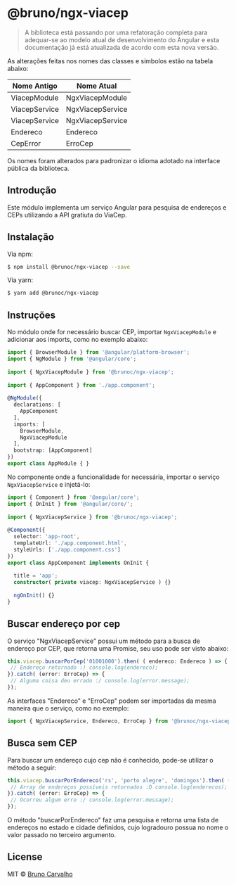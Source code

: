 
  
# @bruno/ngx-viacep

> A biblioteca está passando por uma refatoração completa para adequar-se ao modelo atual de desenvolvimento do Angular e esta documentação já está atualizada de acordo com esta nova versão. 

As alterações feitas nos nomes das classes e símbolos estão na tabela abaixo:

|Nome Antigo|Nome Atual|
|--|--|
|ViacepModule|NgxViacepModule|
|ViacepService|NgxViacepService|
|ViacepService|NgxViacepService|
|Endereco|Endereco|
|CepError|ErroCep|

Os nomes foram alterados para padronizar o idioma adotado na interface pública da biblioteca.
  
## Introdução  
  
Este módulo implementa um serviço Angular para pesquisa de endereços e CEPs utilizando a API gratiuta do ViaCep.  
  
## Instalação  
  
Via npm:  
  
```bash  
$ npm install @brunoc/ngx-viacep --save
```  
  
Via yarn:  
  
```bash  
$ yarn add @brunoc/ngx-viacep
```  
  
## Instruções  
  
No módulo onde for necessário buscar CEP, importar ``NgxViacepModule`` e adicionar aos imports, como no exemplo abaixo:

```typescript  
import { BrowserModule } from '@angular/platform-browser';  
import { NgModule } from '@angular/core';  
  
import { NgxViacepModule } from '@brunoc/ngx-viacep';  
  
import { AppComponent } from './app.component';  
  
@NgModule({  
  declarations: [  
    AppComponent 
  ],
  imports: [  
    BrowserModule, 
    NgxViacepModule
  ],  
  bootstrap: [AppComponent]  
})  
export class AppModule { }  
```  
  
No componente onde a funcionalidade for necessária, importar o serviço ``NgxViacepService`` e injetá-lo:  
  
```typescript  
import { Component } from '@angular/core';  
import { OnInit } from '@angular/core/';  
  
import { NgxViacepService } from '@brunoc/ngx-viacep';  
  
@Component({  
  selector: 'app-root',  
  templateUrl: './app.component.html',  
  styleUrls: ['./app.component.css']  
})  
export class AppComponent implements OnInit {  
  
  title = 'app';  
  constructor( private viacep: NgxViacepService ) {}  
  
  ngOnInit() {}  
}  
```
  
## Buscar endereço por cep  
O serviço "NgxViacepService" possui um método para a busca de endereço por CEP, que retorna uma Promise, seu uso pode ser visto abaixo:  
```typescript  
this.viacep.buscarPorCep('01001000').then( ( endereco: Endereco ) => {  
 // Endereço retornado :) console.log(endereco);  
}).catch( (error: ErroCep) => {  
 // Alguma coisa deu errado :/ console.log(error.message);  
});  
```  
As interfaces "Endereco" e "ErroCep" podem ser importadas da mesma maneira que o serviço, como no exemplo:  
```typescript  
import { NgxViacepService, Endereco, ErroCep } from '@brunoc/ngx-viacep';  
```  

## Busca sem CEP  
Para buscar um endereço cujo cep não é conhecido, pode-se utilizar o método a seguir:  
```typescript  
this.viacep.buscarPorEndereco('rs', 'porto alegre', 'domingos').then( (enderecos: Endereco[]) => {  
 // Array de endereços possíveis retornados :D console.log(enderecos);  
}).catch( (error: ErroCep) => {  
 // Ocorreu algum erro :/ console.log(error.message);  
});  
```  

O método "buscarPorEndereco" faz uma pesquisa e retorna uma lista de endereços no estado e cidade definidos, cujo logradouro possua no nome o valor passado no terceiro argumento.  

## License  
MIT © [Bruno Carvalho](mailto:brunocarvalho107@gmail.com)
